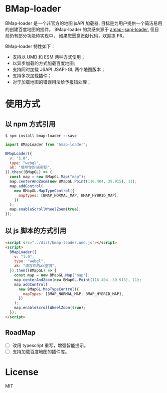 # BMap-loader

BMap-loader 是一个非官方的地图 jsAPI 加载器, 目标是为用户提供一个简洁易用的创建百度地图的插件。 BMap-loader 的灵感来源于 [amap-jsapi-loader](https://www.npmjs.com/package/@amap/amap-jsapi-loader), 但目前仍有部分功能待实现中， 如果您愿意贡献代码，欢迎提 PR。

BMap-loader 特性如下：

- 支持以 UMD 和 ESM 两种方式使用；
- 以异步加载的方式加载百度地图;
- 支持同时加载 JSAPI JSAPI-GL 两个地图版本；
- 支持多次加载插件；
- 对于加载地图的错误用法给予报错处理；

# 使用方式

## 以 npm 方式引用

```shell
$ npm install bmap-loader --save
```

```js
import BMapLoader from "bmap-loader";

BMapLoader({
  v: "1.0",
  type: "webgl",
  ak: "填写你的ak密钥",
}).then((BMapGL) => {
  const map = new BMapGL.Map("map");
  map.centerAndZoom(new BMapGL.Point(116.404, 39.915), 11);
  map.addControl(
    new BMapGL.MapTypeControl({
      mapTypes: [BMAP_NORMAL_MAP, BMAP_HYBRID_MAP],
    })
  );
  map.enableScrollWheelZoom(true);
});
```

## 以 js 脚本的方式引用

```html
<script src="../dist/bmap-loader.umd.js"></script>
<script>
  BMapLoader({
    v: "1.0",
    type: "webgl",
    ak: "填写你的ak密钥",
  }).then((BMapGL) => {
    const map = new BMapGL.Map("map");
    map.centerAndZoom(new BMapGL.Point(116.404, 39.915), 11);
    map.addControl(
      new BMapGL.MapTypeControl({
        mapTypes: [BMAP_NORMAL_MAP, BMAP_HYBRID_MAP],
      })
    );
    map.enableScrollWheelZoom(true);
  });
</script>
```

## RoadMap

- [ ] 改用 typescript 重写，增强智能提示。
- [ ] 支持加载百度地图的插件库。

# License

MIT
